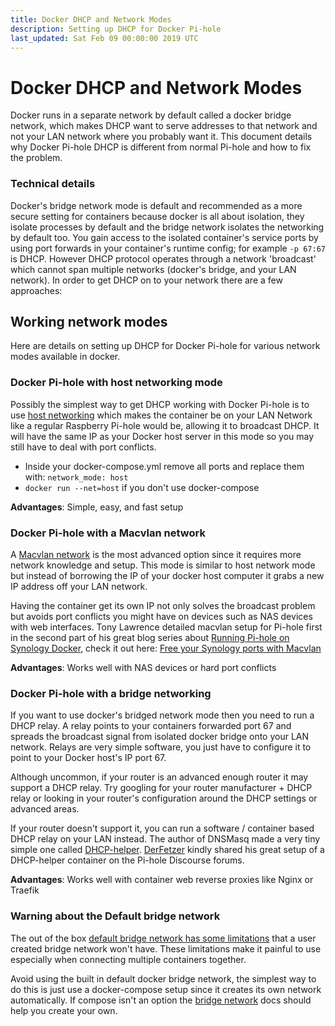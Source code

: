 ```yaml
---
title: Docker DHCP and Network Modes
description: Setting up DHCP for Docker Pi-hole
last_updated: Sat Feb 09 00:00:00 2019 UTC
---
```


# Docker DHCP and Network Modes

Docker runs in a separate network by default called a docker bridge network, which makes DHCP want to serve addresses to that network and not your LAN network where you probably want it. This document details why Docker Pi-hole DHCP is different from normal Pi-hole and how to fix the problem.

### Technical details

Docker's bridge network mode is default and recommended as a more secure setting for containers because docker is all about isolation, they isolate processes by default and the bridge network isolates the networking by default too. You gain access to the isolated container's service ports by using port forwards in your container's runtime config; for example `-p 67:67` is DHCP. However DHCP protocol operates through a network 'broadcast' which cannot span multiple networks (docker's bridge, and your LAN network). In order to get DHCP on to your network there are a few approaches:

## Working network modes

Here are details on setting up DHCP for Docker Pi-hole for various network modes available in docker.

### Docker Pi-hole with host networking mode

Possibly the simplest way to get DHCP working with Docker Pi-hole is to use [host networking](https://docs.docker.com/network/host/) which makes the container be on your LAN Network like a regular Raspberry Pi-hole would be, allowing it to broadcast DHCP. It will have the same IP as your Docker host server in this mode so you may still have to deal with port conflicts.

- Inside your docker-compose.yml remove all ports and replace them with: `network_mode: host`
- `docker run --net=host` if you don't use docker-compose

**Advantages**: Simple, easy, and fast setup

### Docker Pi-hole with a Macvlan network

A [Macvlan network](https://docs.docker.com/network/macvlan/) is the most advanced option since it requires more network knowledge and setup. This mode is similar to host network mode but instead of borrowing the IP of your docker host computer it grabs a new IP address off your LAN network.

Having the container get its own IP not only solves the broadcast problem but avoids port conflicts you might have on devices such as NAS devices with web interfaces. Tony Lawrence detailed macvlan setup for Pi-hole first in the second part of his great blog series about [Running Pi-hole on Synology Docker](http://tonylawrence.com/posts/unix/synology/running-pihole-inside-docker/), check it out here: [Free your Synology ports with Macvlan](http://tonylawrence.com/posts/unix/synology/free-your-synology-ports/)

**Advantages**: Works well with NAS devices or hard port conflicts

### Docker Pi-hole with a bridge networking

If you want to use docker's bridged network mode then you need to run a DHCP relay. A relay points to your containers forwarded port 67 and spreads the broadcast signal from isolated docker bridge onto your LAN network. Relays are very simple software, you just have to configure it to point to your Docker host's IP port 67.

Although uncommon, if your router is an advanced enough router it may support a DHCP relay. Try googling for your router manufacturer + DHCP relay or looking in your router's configuration around the DHCP settings or advanced areas.

If your router doesn't support it, you can run a software / container based DHCP relay on your LAN instead. The author of DNSMasq made a very tiny simple one called [DHCP-helper](http://thekelleys.org.uk/dhcp-helper/READ-ME). [DerFetzer](https://discourse.pi-hole.net/t/dhcp-with-docker-compose-and-bridge-networking/17038) kindly shared his great setup of a DHCP-helper container on the Pi-hole Discourse forums.

**Advantages**: Works well with container web reverse proxies like Nginx or Traefik

### Warning about the Default bridge network

The out of the box [default bridge network has some limitations](https://docs.docker.com/network/bridge/#differences-between-user-defined-bridges-and-the-default-bridge) that a user created bridge network won't have. These limitations make it painful to use especially when connecting multiple containers together.

Avoid using the built in default docker bridge network, the simplest way to do this is just use a docker-compose setup since it creates its own network automatically. If compose isn't an option the [bridge network](https://docs.docker.com/network/bridge/) docs should help you create your own.
